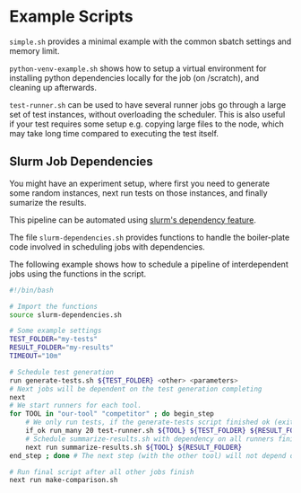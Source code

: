 # Example Scripts
`simple.sh` provides a minimal example with the common sbatch settings and memory limit. 

`python-venv-example.sh` shows how to setup a virtual environment for installing python dependencies locally for the job (on /scratch), and cleaning up afterwards.

`test-runner.sh` can be used to have several runner jobs go through a large set of test instances, without overloading the scheduler. This is also useful if your test requires some setup e.g. copying large files to the node, which may take long time compared to executing the test itself.

## Slurm Job Dependencies
You might have an experiment setup, where first you need to generate some random instances, next run tests on those instances, and finally sumarize the results.

This pipeline can be automated using [slurm's dependency feature](https://slurm.schedmd.com/sbatch.html#OPT_dependency). 

The file `slurm-dependencies.sh` provides functions to handle the boiler-plate code involved in scheduling jobs with dependencies.

The following example shows how to schedule a pipeline of interdependent jobs using the functions in the script. 
```bash
#!/bin/bash

# Import the functions
source slurm-dependencies.sh

# Some example settings
TEST_FOLDER="my-tests"
RESULT_FOLDER="my-results"
TIMEOUT="10m"

# Schedule test generation
run generate-tests.sh ${TEST_FOLDER} <other> <parameters>
# Next jobs will be dependent on the test generation completing
next
# We start runners for each tool.
for TOOL in "our-tool" "competitor" ; do begin_step
    # We only run tests, if the generate-tests script finished ok (exit code 0). Start 20 runners
    if_ok run_many 20 test-runner.sh ${TOOL} ${TEST_FOLDER} ${RESULT_FOLDER} ${TIMEOUT}
    # Schedule summarize-results.sh with dependency on all runners finishing (but not checking exit code)
    next run summarize-results.sh ${TOOL} ${RESULT_FOLDER}
end_step ; done # The next step (with the other tool) will not depend on this step, only on generate-tests.sh

# Run final script after all other jobs finish
next run make-comparison.sh 
```
